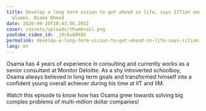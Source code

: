 ```yaml
---
title: Develop a long term vision to get ahead in life, says IITian and IIM B
  alumni, Osama Ahmad
date: 2020-09-20T10:43:56.392Z
cover: /assets/uploads/thumbnail.png
youtube_video_id: _j0cGuA9X8U
permalink: develop-a-long-term-vision-to-get-ahead-in-life-says-iitian-and-iim-b-alumni-osama-ahmad
lang: en
---
```

Osama has 4 years of experience in consulting  and currently works as a senior consultant at Monitor Deloitte. As a shy introverted schoolboy, Osama always believed in long term goals and transformed himself into a confident young overall achiever during his time at IIT and IIM. 

Watch this episode to know how has Osama grew towards solving big complex problems of multi-million dollar companies!